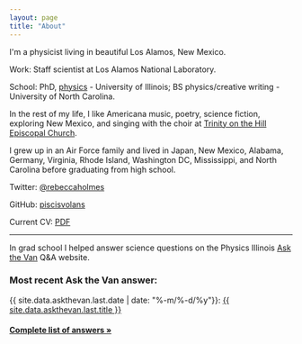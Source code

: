 ```yaml
---
layout: page
title: "About"
---
```


I'm a physicist living in beautiful Los Alamos, New Mexico.

Work: Staff scientist at Los Alamos National Laboratory.

School: PhD, [physics](http://research.physics.illinois.edu/QI/Photonics/) - University of Illinois; BS physics/creative writing - University of North Carolina.

In the rest of my life, I like Americana music, poetry, science fiction, exploring New Mexico, and singing with the choir at [Trinity on the Hill Episcopal Church](http://latoth.org/).

I grew up in an Air Force family and lived in Japan, New Mexico, Alabama, Germany, Virginia, Rhode Island, Washington DC, Mississippi, and North Carolina before graduating from high school.

Twitter: [@rebeccaholmes](https://twitter.com/rebeccaholmes)

GitHub: [piscisvolans](https://github.com/piscisvolans)

Current CV: <a href="{{ site.baseurl }}/public/pdf/cv_external.pdf">PDF</a>

<hr>

In grad school I helped answer science questions on the Physics Illinois [Ask the Van](http://van.physics.illinois.edu/qa/) Q&A website.

### Most recent Ask the Van answer:

{{ site.data.askthevan.last.date | date: "%-m/%-d/%y"}}: <a href="{{ site.data.askthevan.last.url }}">{{ site.data.askthevan.last.title }}</a>

#### <a href="{{ site.baseurl }}/askthevan">Complete list of answers &raquo;</a>




